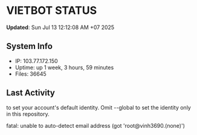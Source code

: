 # VIETBOT STATUS
**Updated**: Sun Jul 13 12:12:08 AM +07 2025

## System Info
- IP: 103.77.172.150
- Uptime: up 1 week, 3 hours, 59 minutes
- Files: 36645

## Last Activity

to set your account's default identity.
Omit --global to set the identity only in this repository.

fatal: unable to auto-detect email address (got 'root@vinh3690.(none)')
